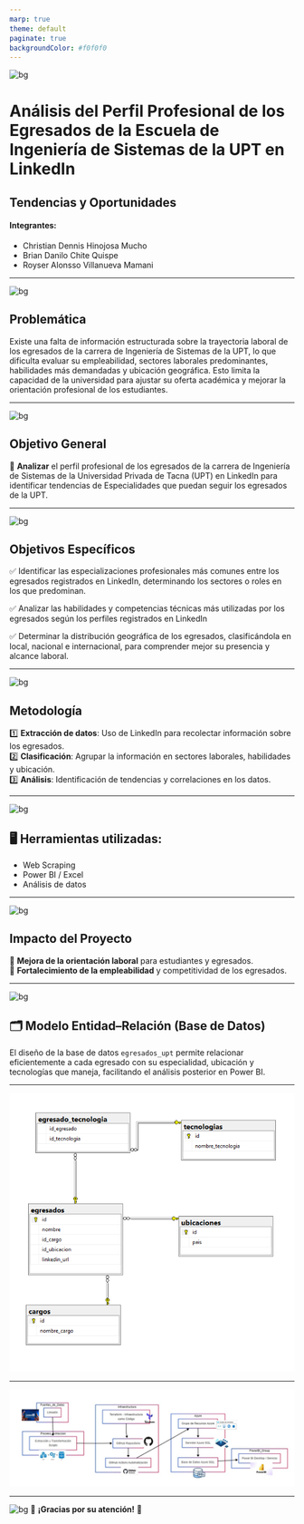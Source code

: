 ```yaml
---
marp: true
theme: default
paginate: true
backgroundColor: #f0f0f0
---
```


<!-- Primera diapositiva (Portada) -->
![bg](https://i.pinimg.com/1200x/43/e3/cc/43e3ccc91a962995f99b42ecd6131677.jpg)
# **Análisis del Perfil Profesional de los Egresados de la Escuela de Ingeniería de Sistemas de la UPT en LinkedIn**  
## **Tendencias y Oportunidades**

#### Integrantes:
 - Christian Dennis Hinojosa Mucho
 - Brian Danilo Chite Quispe
 - Royser Alonsso Villanueva Mamani

---
<!-- Segunda diapositiva (Portada) -->
![bg](https://i.pinimg.com/1200x/43/e3/cc/43e3ccc91a962995f99b42ecd6131677.jpg)
## **Problemática**
Existe una falta de información estructurada sobre la trayectoria laboral de los egresados de la carrera de Ingeniería de Sistemas de la UPT, lo que dificulta evaluar su empleabilidad, sectores laborales predominantes, habilidades más demandadas y ubicación geográfica. Esto limita la capacidad de la universidad para ajustar su oferta académica y mejorar la orientación profesional de los estudiantes.



---
<!-- Tercera diapositiva -->
![bg](https://i.pinimg.com/1200x/43/e3/cc/43e3ccc91a962995f99b42ecd6131677.jpg)

## **Objetivo General**  
📌 **Analizar** el perfil profesional de los egresados de la carrera de Ingeniería de Sistemas de la Universidad Privada de Tacna (UPT) en LinkedIn para identificar tendencias de Especialidades que puedan seguir los egresados de la UPT. 

---
<!-- Cuarta diapositiva -->
![bg](https://i.pinimg.com/1200x/43/e3/cc/43e3ccc91a962995f99b42ecd6131677.jpg)
## **Objetivos Específicos**  
✅ Identificar las especializaciones profesionales más comunes entre los egresados registrados en LinkedIn, determinando los sectores o roles en los que predominan.



✅ Analizar las habilidades y competencias técnicas más utilizadas por los egresados según los perfiles registrados en LinkedIn



✅ Determinar la distribución geográfica de los egresados, clasificándola en local, nacional e internacional, para comprender mejor su presencia y alcance laboral.  


---
<!-- Quinta diapositiva -->
![bg](https://i.pinimg.com/1200x/43/e3/cc/43e3ccc91a962995f99b42ecd6131677.jpg)
## **Metodología**  
1️⃣ **Extracción de datos**: Uso de LinkedIn para recolectar información sobre los egresados.  
2️⃣ **Clasificación**: Agrupar la información en sectores laborales, habilidades y ubicación.  
3️⃣ **Análisis**: Identificación de tendencias y correlaciones en los datos.  


---
<!-- Quinta diapositiva -->
![bg](https://i.pinimg.com/1200x/43/e3/cc/43e3ccc91a962995f99b42ecd6131677.jpg)
## 🖥️ **Herramientas utilizadas:**  
- Web Scraping  
- Power BI / Excel  
- Análisis de datos 

---
<!-- Sexta diapositiva -->
![bg](https://i.pinimg.com/1200x/43/e3/cc/43e3ccc91a962995f99b42ecd6131677.jpg)
## **Impacto del Proyecto**  
🌟 **Mejora de la orientación laboral** para estudiantes y egresados.  
🎯 **Fortalecimiento de la empleabilidad** y competitividad de los egresados.  

---

![bg](https://i.pinimg.com/1200x/43/e3/cc/43e3ccc91a962995f99b42ecd6131677.jpg)
## 🗂️ Modelo Entidad–Relación (Base de Datos)

El diseño de la base de datos `egresados_upt` permite relacionar eficientemente a cada egresado con su especialidad, ubicación y tecnologías que maneja, facilitando el análisis posterior en Power BI.

---

![Modelo ER](./media/bd.png)

---

![Modelo ER](./media/despliegue.png)

---

<!-- Septima diapositiva -->
![bg](https://i.pinimg.com/1200x/43/e3/cc/43e3ccc91a962995f99b42ecd6131677.jpg)
📌 **¡Gracias por su atención!** 🙌  

